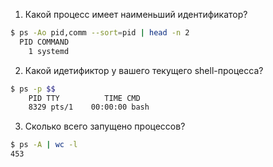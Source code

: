 1. Какой процесс имеет наименьший идентификатор?

```bash
$ ps -Ao pid,comm --sort=pid | head -n 2
  PID COMMAND
    1 systemd
```

2. Какой идетификтор у вашего текущего shell-процесса?

```bash
$ ps -p $$
    PID TTY          TIME CMD
	8329 pts/1    00:00:00 bash
```

3. Сколько всего запущено процессов?

```bash
$ ps -A | wc -l
453
```
